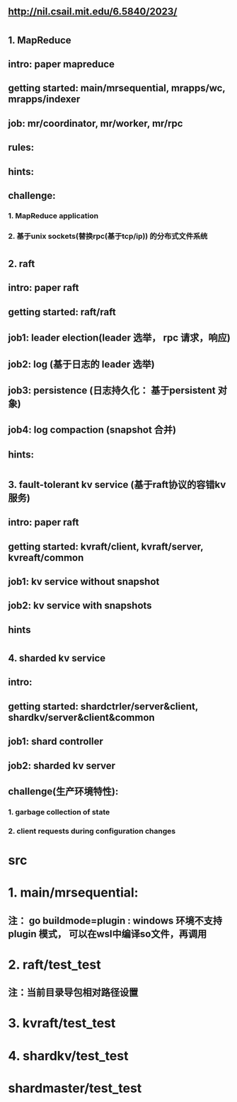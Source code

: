 ## http://nil.csail.mit.edu/6.5840/2023/

# ##############################
## 1. MapReduce 

## intro: paper mapreduce 

## getting started: main/mrsequential, mrapps/wc, mrapps/indexer
## job: mr/coordinator, mr/worker, mr/rpc

## rules: 
## hints: 

## challenge: 
### 1. MapReduce application 
### 2. 基于unix sockets(替换rpc(基于tcp/ip)) 的分布式文件系统


# #############################
## 2. raft

## intro: paper raft

## getting started: raft/raft
## job1: leader election(leader 选举， rpc 请求，响应)
## job2: log (基于日志的 leader 选举)
## job3: persistence (日志持久化： 基于persistent 对象)
## job4: log compaction (snapshot 合并)

## hints: 

# ##############################
## 3. fault-tolerant kv service (基于raft协议的容错kv服务)

## intro: paper raft 

## getting started: kvraft/client, kvraft/server, kvreaft/common
## job1: kv service without snapshot
## job2: kv service with snapshots 

## hints 

# #################################
## 4. sharded kv service 

## intro: 

## getting started: shardctrler/server&client, shardkv/server&client&common

## job1: shard controller 
## job2: sharded kv server 

## challenge(生产环境特性):
### 1. garbage collection of state 
### 2. client requests during configuration changes 


# ################################################################
# src

# 1. main/mrsequential: 
## 注： go buildmode=plugin : windows 环境不支持 plugin 模式， 可以在wsl中编译so文件，再调用

# 2. raft/test_test
## 注：当前目录导包相对路径设置

# 3. kvraft/test_test

# 4. shardkv/test_test
#    shardmaster/test_test

